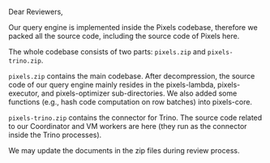 Dear Reviewers,

Our query engine is implemented inside the Pixels codebase, therefore we packed all the source code, including the source code of Pixels here.

The whole codebase consists of two parts: `pixels.zip` and `pixels-trino.zip`.

`pixels.zip` contains the main codebase. After decompression, the source code of our query engine mainly resides in the pixels-lambda, pixels-executor, and pixels-optimizer sub-directories. We also added some functions (e.g., hash code computation on row batches) into pixels-core.

`pixels-trino.zip` contains the connector for Trino. The source code related to our Coordinator and VM workers are here (they run as the connector inside the Trino processes).

We may update the documents in the zip files during review process.
